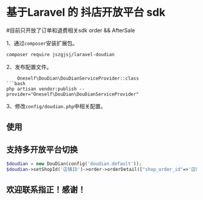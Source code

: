 # 基于Laravel 的 抖店开放平台 sdk
#目前只开放了订单和退费相关sdk order && AfterSale

1、通过`composer`安装扩展包。
```bash
composer require jszgjsj/laravel-doudian
```

2、发布配置文件。
```config/app.php
    Oneself\DouDian\DouDianServiceProvider::class
```bash
php artisan vendor:publish --provider="Oneself\DouDian\DouDianServiceProvider"
```
3、修改`config/doudian.php`中相关配置。
## 使用
## 支持多开放平台切换
``` php
$doudian = new DouDian(config('doudian.default'));
$doudian->setShopId('店铺ID')->order->orderDetail(["shop_order_id"=>'店铺订单号']);
```

## 欢迎联系指正！感谢！
